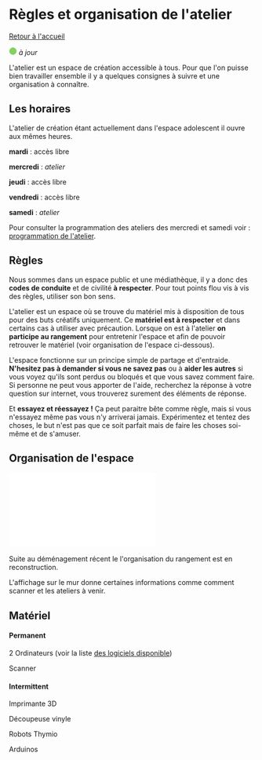 # Règles et organisation de l'atelier

[Retour à l'accueil](index.md)

![--état de l'écriture--](img/balise_verte.png) *à jour*

L'atelier  est un espace de création accessible à tous. Pour que l'on puisse bien  travailler ensemble il y a quelques consignes à suivre et une  organisation à connaître.



## Les horaires

L'atelier de création étant actuellement dans l'espace adolescent il ouvre aux mêmes heures.

**mardi** : accès libre

**mercredi** : *atelier*

**jeudi** : accès libre

**vendredi** : accès libre

**samedi** : *atelier*

Pour consulter la programmation des ateliers des mercredi et samedi voir : [programmation de l'atelier](programmation.md).



## Règles

Nous sommes dans un espace public et une médiathèque, il y a donc des **codes de conduite** et de civilité **à respecter**. Pour tout points flou vis à vis des règles, utiliser son bon sens.

L'atelier est un espace où se trouve du matériel mis à disposition de tous pour des buts créatifs uniquement. Ce **matériel est à respecter** et dans certains cas à utiliser avec précaution. Lorsque on est à l'atelier **on participe au rangement** pour entretenir l'espace et afin de pouvoir retrouver le matériel (voir organisation de l'espace ci-dessous).

L'espace fonctionne sur un principe simple de partage et d'entraide. **N'hesitez pas à demander si vous ne savez pas** ou à **aider les autres**  si vous voyez qu'ils sont perdus ou bloqués et que vous savez comment  faire. Si personne ne peut vous apporter de l'aide, recherchez la réponse à  votre question sur internet, vous trouverez surement des éléments de  réponse.

Et **essayez et réessayez !**  Ça peut  paraitre bête comme règle, mais si vous n'essayez même pas vous n'y  arriverai jamais. Expérimentez et tentez des choses, le but n'est pas  que ce soit parfait mais de faire les choses soi-même et de s'amuser.



## Organisation de l'espace

![--plan de l'atelier--](organisation.md)

Suite au déménagement récent le l'organisation du rangement est en reconstruction.

L'affichage sur le mur donne certaines informations comme comment scanner et les ateliers à venir.



## Matériel

#### Permanent

2 Ordinateurs (voir la liste [des logiciels disponible](outils/liste-logiciels.md))

Scanner



#### Intermittent

Imprimante 3D

Découpeuse vinyle

Robots Thymio

Arduinos
